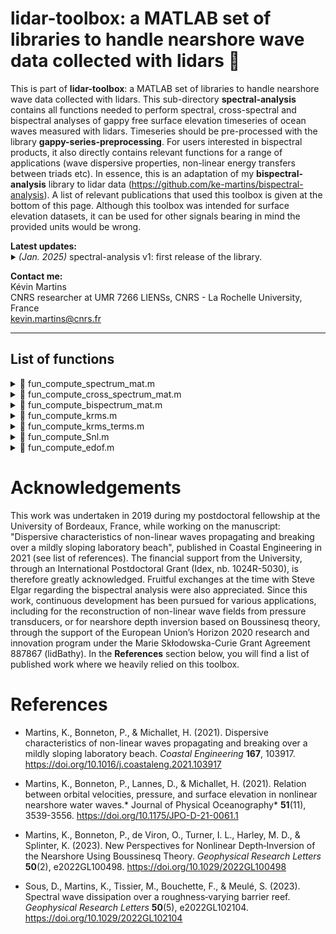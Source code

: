 # lidar-toolbox: a MATLAB set of libraries to handle nearshore wave data collected with lidars 🌊

This is part of **lidar-toolbox**: a MATLAB set of libraries to handle nearshore wave data collected with lidars. This sub-directory **spectral-analysis** contains all functions needed to perform spectral, cross-spectral and bispectral analyses of gappy free surface elevation timeseries of ocean waves measured with lidars. Timeseries should be pre-processed with the library **gappy-series-preprocessing**. For users interested in bispectral products, it also directly contains relevant functions for a range of applications (wave dispersive properties, non-linear energy transfers between triads etc). In essence, this is an adaptation of my **bispectral-analysis** library to lidar data (https://github.com/ke-martins/bispectral-analysis). A list of relevant publications that used this toolbox is given at the bottom of this page. Although this toolbox was intended for surface elevation datasets, it can be used for other signals bearing in mind the provided units would be wrong.

<strong>Latest updates:</strong>  
<sub><sup>:arrow_forward:</sup></sub> *(Jan. 2025)*
spectral-analysis v1: first release of the library.

<strong>Contact me:</strong>  
Kévin Martins  
CNRS researcher at UMR 7266 LIENSs, CNRS - La Rochelle University, France  
kevin.martins@cnrs.fr

---

## List of functions

<details>
  <summary>📄 fun_compute_spectrum_mat.m</summary>  
  <br>  

  **Description**:  
  Direct FFT-based estimation of surface elevation spectral densities [m²/Hz].  
  The function is written for data organised by blocks in a matrix, which can be handy to accomodate for gappy series (e.g., lidar-derived). The first dimension of this matrix corresponds to the nfft, i.e. the length of our timeseries block. Overlapping (if any) thus has already been taken care of, and the input 'overlap' is only used to compute the corresponding equivalent dof more precisely. 

  **Inputs**:  

  | Name      | Type   | Description                                                      |
  |-----------|--------|------------------------------------------------------------------|
  | `x`       | double | Detrended free surface elevation signal [m], organised in a matrix of dimensions nfft x number of blocks |  
  | `fs`      | int    | Sampling frequency [Hz]                                         |  
  | `overlap` | int    | Percentage overlap                                             |
  | `wind`    | char   | Type of window for tapering ('rectangular', 'hann', or 'kaiser') |

  **Outputs**:  
  &nbsp;&nbsp;Returns `data`, a self-explanatory MATLAB data structure containing spectral products.

</details>

<details>
  <summary>📄 fun_compute_cross_spectrum_mat.m</summary>  
  <br>  

  **Description**:  
  Estimation of cross-spectrum [m^2/Hz] using a direct fft-based approach.  
  The function is written for data organised by blocks in a matrix, which can be handy to accomodate for gappy series (e.g., lidar-derived). The first dimension of this matrix corresponds to the nfft, i.e. the length of our timeseries block. Overlapping (if any) thus has already been taken care of, and the input 'overlap' is only used to compute the corresponding equivalent dof more precisely.  

  **Inputs**:  

  | Name      | Type   | Description                                                      |
  |-----------|--------|------------------------------------------------------------------|
  | `x`       | double | first detrended free surface elevation signal [m], organised in a matrix of dimensions nfft x number of blocks |  
  | `y`       | double | second detrended free surface elevation signal [m], organised in a matrix of dimensions nfft x number of blocks |  
  | `sf`      | int    | Sampling frequency [Hz]                                         |  
  | `wind`    | char   | Type of window for tapering ('rectangular', 'hann', or 'kaiser') |

  **Outputs**:  
  &nbsp;&nbsp;Returns `data`, a self-explanatory MATLAB data structure containing spectral products.

</details>

<details>
  <summary>📄 fun_compute_bispectrum_mat.m</summary>  
  <br>  

  **Description**:  
  Direct FFT-based estimation of surface elevation bispectrum [m^3].  
  The function is written for data organised by blocks in a matrix, which can be handy to accomodate for gappy series (e.g., lidar-derived). The first dimension of this matrix corresponds to the nfft, i.e. the length of our timeseries block. Overlapping (if any) thus has already been taken care of, and the input 'overlap' is only used to compute the corresponding equivalent dof more precisely.  
  We here use the definition by Kim and Powers (1986):  
  &nbsp;&nbsp;&nbsp;&nbsp;&nbsp;&nbsp;$`B(f_1,f_2) = E\left[ A(f_1) A(f_2) A^*(f_1 + f_2) \right]`$,  
  where $`A`$ are the complex Fourier coefficients, $`A^*`$ denotes the conjugate of $`A`$ and $`E`$ is the expected value. In this function, the bicoherence is not computed, as we wish to keep a light version, and it is not always needed. If needed, please use e.g. fun_compute_bispectrum_H2001. The option to frequency-merge bispectral estimates is no longer optional as we consider it not appropriate, since it leads to unrealistic bicoherence >1.

  **Inputs**:  

  | Name      | Type   | Description                                                      |
  |-----------|--------|------------------------------------------------------------------|
  | `x`       | double | Detrended free surface elevation signal [m], organised in a matrix of dimensions nfft x number of blocks | 
  | `fs`      | int    | Sampling frequency [Hz]                                         |  
  | `nfft`    | int    | Block length for the FFT (default = 256)                        |
  | `overlap` | int    | Percentage overlap                                             |
  | `wind`    | char   | Type of window for tapering ('rectangular', 'hann', or 'kaiser') |

  **Outputs**:  
  &nbsp;&nbsp;Returns `data`, a self-explanatory MATLAB data structure containing spectral and bispectral products.

</details>

<details>
  <summary>📄 fun_compute_krms.m</summary>  
  <br>  

  **Description**:  
  Compute the root-mean square wavenumker $`\kappa_{rms}`$ following Herbers et al. (2000, Eq. 12), based on the Boussinesq theory of Herbers and Burton (1997). In this work, the authors neglect fourth-order frequency terms, which can improve the linear predictions in deeper water depths. This is an option here.

  **Inputs**:  

  | Name      | Type   | Description                                                      |
  |-----------|--------|------------------------------------------------------------------|
  | `h0`      | double | local water depth [m] |  
  | `f`       | double | frequency array [Hz]                                            |  
  | `P`       | double | power spectrum [m^2], not a density                       |
  | `B`       | complex | power bispectrum [m^3], not a density       |
  | `option`  | char   | optional, 'second' or 'fourth' order frequency dispersion term |

  **Outputs**:  
  &nbsp;&nbsp;Returns `krms`, the root-mean square wavenumker k [1/m], whose size is that of input `f`.

</details>

<details>
  <summary>📄 fun_compute_krms_terms.m</summary>  
  <br>  

  **Description**:  
  Compute the non-linear frequency and amplitude dispersion terms contributing to the root-mean square wavenumker $`\kappa_{rms}`$ following Herbers et al. (2000). Compared to their Eq. 12, we retain frequency terms at order $`\mu^2`$, in order to improve the linear dispersive properties in deeper water depth. This function was written for Boussinesq-based depth inversion applications described in Martins et al. (2023), see the list of reference for more details, especially on notations employed here.

  **Inputs**:  

  | Name      | Type   | Description                                                      |
  |-----------|--------|------------------------------------------------------------------|
  | `f`       | double | frequency array [Hz]                                            |  
  | `P`       | double | power spectrum [m^2], not a density                       |
  | `B`       | complex | power bispectrum [m^3], not a density       |
  | `fc`      | double | optional, cutoff frequency [Hz], in case the raw timeseries was noisy     |

  **Outputs**:  
  &nbsp;&nbsp;`gamma_fr` - frequency dispersion term, corresponding to the original term $`\beta_{fr}/h`$, size of input `f`.  
  &nbsp;&nbsp;`gamma_fr2`- frequency dispersion term, corresponding to the original term $`\beta_{fr,2}/h^2`$, size of input `f`.  
  &nbsp;&nbsp;`gamma_am` - amplitude dispersion term, corresponding to the original term $`h\beta_{am}`$, size of input `f`.

</details>

<details>
  <summary>📄 fun_compute_Snl.m</summary>  
  <br>  

  **Description**:  
  Compute $`S_{nl}`$, the non-linear term for the energy transfer between triads following Herbers and Burton (1997), see their Eq. 14.  

  **Inputs**:  

  | Name      | Type   | Description                                                      |
  |-----------|--------|------------------------------------------------------------------|
  | `h0`      | double | local water depth [m] |  
  | `f`       | double | frequency array [Hz]                                            |  
  | `B`       | complex | power bispectrum [m^3], not a density       |

  **Outputs**:  
  &nbsp;&nbsp;Returns `Snl`, the source term for non-linear energy transfers between triads [m^2], whose size is that of input `f`.

</details>

<details>
  <summary>📄 fun_compute_edof.m</summary>  
  <br>  

  **Description**:  
  Computes the spectral estimate effective degrees of freedom, following Percival and Walden (1993, their Eq. 292b).  

  **Inputs**:  

  | Name      | Type   | Description                                                      |
  |-----------|--------|------------------------------------------------------------------|
  | `w`       | double | Window (windowed timeseries of FFT length)
  | `Ns`      | int    | Block length for the FFT                                         |  
  | `N`       | int    | Total number of points                        |
  | `overlap` | int    | Percentage overlap         |

  **Outputs**:  
  &nbsp;&nbsp;Returns `v`, effective degrees of freedom in a PSD estimate, following Percival and Walden (1993).

</details>

# Acknowledgements  

This work was undertaken in 2019 during my postdoctoral fellowship at the University of Bordeaux, France, while working on the manuscript: "Dispersive characteristics of non-linear waves propagating and breaking over a mildly sloping laboratory beach", published in Coastal Engineering in 2021 (see list of references). The financial support from the University, through an International Postdoctoral Grant (Idex, nb. 1024R-5030), is therefore greatly acknowledged. Fruitful exchanges at the time with Steve Elgar regarding the bispectral analysis were also appreciated. Since this work, continuous development has been pursued for various applications, including for the reconstruction of non-linear wave fields from pressure transducers, or for nearshore depth inversion based on Boussinesq theory, through the support of the European Union’s Horizon 2020 research and innovation program under the Marie Skłodowska-Curie Grant Agreement 887867 (lidBathy). In the **References** section below, you will find a list of published work where we heavily relied on this toolbox.


# References

 - Martins, K., Bonneton, P., & Michallet, H. (2021). Dispersive characteristics of non-linear waves propagating and breaking over a mildly sloping laboratory beach. *Coastal Engineering* <strong>167</strong>, 103917. https://doi.org/10.1016/j.coastaleng.2021.103917
 
 - Martins, K., Bonneton, P., Lannes, D., & Michallet, H. (2021). Relation between orbital velocities, pressure, and surface elevation in nonlinear nearshore water waves.* Journal of Physical Oceanography* <strong>51</strong>(11), 3539-3556. https://doi.org/10.1175/JPO-D-21-0061.1
 
 - Martins, K., Bonneton, P., de Viron, O., Turner, I. L., Harley, M. D., & Splinter, K. (2023). New Perspectives for Nonlinear Depth‐Inversion of the Nearshore Using Boussinesq Theory. *Geophysical Research Letters* <strong>50</strong>(2), e2022GL100498. https://doi.org/10.1029/2022GL100498
 
 - Sous, D., Martins, K., Tissier, M., Bouchette, F., & Meulé, S. (2023). Spectral wave dissipation over a roughness‐varying barrier reef. *Geophysical Research Letters* <strong>50</strong>(5), e2022GL102104. https://doi.org/10.1029/2022GL102104
 
 
 
 
 
 
